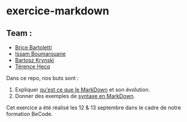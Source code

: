 # exercice-markdown

## Team : 
- [Brice Bartoletti](https://github.com/Levizar)
- [Issam Boumarouane](https://github.com/Boumarouane)
- [Bartosz Krynski](https://github.com/krynskibartosz)
- [Térence Hecq](https://github.com/terencehecq)


Dans ce repo, nos buts sont : 

1. Expliquer [qu'est ce que le MarkDown](/Describe.md) et son évolution.
2. Donner des exemples de [syntaxe en MarkDown](/Syntax.md).


Cet exercice a été réalisé les 12 & 13 septembre dans le cadre de notre formation BeCode.
